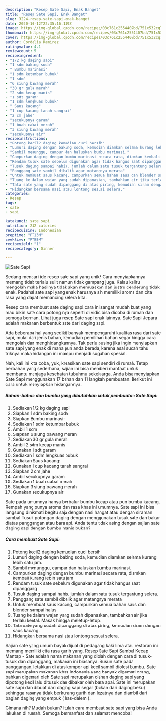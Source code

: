 ```yaml
---
description: "Resep Sate Sapi, Enak Banget"
title: "Resep Sate Sapi, Enak Banget"
slug: 3224-resep-sate-sapi-enak-banget
date: 2020-10-12T22:35:16.139Z
image: https://img-global.cpcdn.com/recipes/03c761c2554407bd/751x532cq70/sate-sapi-foto-resep-utama.jpg
thumbnail: https://img-global.cpcdn.com/recipes/03c761c2554407bd/751x532cq70/sate-sapi-foto-resep-utama.jpg
cover: https://img-global.cpcdn.com/recipes/03c761c2554407bd/751x532cq70/sate-sapi-foto-resep-utama.jpg
author: Cordelia Ramirez
ratingvalue: 4.1
reviewcount: 5
recipeingredient:
- "1/2 kg daging sapi"
- "1 sdm baking soda"
- " Bumbu marinasi"
- "1 sdm ketumbar bubuk"
- "1 sdm"
- "6 siung bawang merah"
- "30 gr gula merah"
- "2 sdm kecap manis"
- "1 sdt garam"
- "1 sdm lengkuas bubuk"
- " Saus kacang"
- "1 cup kacang tanah sangrai"
- "2 cm jahe"
- "secukupnya garam"
- "1 buah cabai merah"
- "3 siung bawang merah"
- "secukupnya air"
recipeinstructions:
- "Potong kecil2 daging kemudian cuci bersih"
- "Lumuri daging dengan baking soda, kemudian diamkan selama kurang lebih satu jam."
- "Sambil menunggu, campur dan haluskan bumbu marinasi."
- "Campurkan daging dengan bumbu marinasi secara rata, diamkan kembali kurang lebih satu jam"
- "Rendam tusuk sate sebelum digunakan agar tidak hangus saat dipanggang"
- "Tusuk daging sampai hahis. jumlah dalam satu tusuk tergantung selera."
- "Panggang sate sambil dibalik agar matangnya merata"
- "Untuk membuat saus kacang, campurkan semua bahan saus dan blender sampai halus"
- "Tuang ke dalam wajan yang sudah dipanaskan, tambahkan air jika terlalu kental. Masak hingga meletup-letup."
- "Tata sate yang sudah dipanggang di atas piring, kemudian siram dengan saus kacang."
- "Hidangkan bersama nasi atau lontong sesuai selera."
categories:
- Resep
tags:
- sate
- sapi

katakunci: sate sapi 
nutrition: 232 calories
recipecuisine: Indonesian
preptime: "PT13M"
cooktime: "PT55M"
recipeyield: "1"
recipecategory: Dinner

---
```



![Sate Sapi](https://img-global.cpcdn.com/recipes/03c761c2554407bd/751x532cq70/sate-sapi-foto-resep-utama.jpg)

Sedang mencari ide resep sate sapi yang unik? Cara menyiapkannya memang tidak terlalu sulit namun tidak gampang juga. Kalau keliru mengolah maka hasilnya tidak akan memuaskan dan justru cenderung tidak enak. Padahal sate sapi yang enak harusnya sih memiliki aroma dan cita rasa yang dapat memancing selera kita.

Resep cara membuat sate daging sapi.cara ini sangat mudah buat yang mau bikin sate cara potong nya seperti di vidio.bisa dicoba di rumah dan semoga berman. Lihat juga resep Sate sapi enak lainnya. Sate Sapi Jepara adalah makanan berbentuk sate dari daging sapi.

Ada beberapa hal yang sedikit banyak mempengaruhi kualitas rasa dari sate sapi, mulai dari jenis bahan, kemudian pemilihan bahan segar hingga cara mengolah dan menghidangkannya. Tak perlu pusing jika ingin menyiapkan sate sapi yang enak di mana pun anda berada, karena asal sudah tahu triknya maka hidangan ini mampu menjadi suguhan spesial.


Nah, kali ini kita coba, yuk, kreasikan sate sapi sendiri di rumah. Tetap berbahan yang sederhana, sajian ini bisa memberi manfaat untuk membantu menjaga kesehatan tubuhmu sekeluarga. Anda bisa menyiapkan Sate Sapi menggunakan 17 bahan dan 11 langkah pembuatan. Berikut ini cara untuk menyiapkan hidangannya.

<!--inarticleads1-->

##### Bahan-bahan dan bumbu yang dibutuhkan untuk pembuatan Sate Sapi:

1. Sediakan 1/2 kg daging sapi
1. Siapkan 1 sdm baking soda
1. Siapkan  Bumbu marinasi:
1. Sediakan 1 sdm ketumbar bubuk
1. Ambil 1 sdm
1. Siapkan 6 siung bawang merah
1. Sediakan 30 gr gula merah
1. Ambil 2 sdm kecap manis
1. Gunakan 1 sdt garam
1. Sediakan 1 sdm lengkuas bubuk
1. Sediakan  Saus kacang:
1. Gunakan 1 cup kacang tanah sangrai
1. Siapkan 2 cm jahe
1. Ambil secukupnya garam
1. Sediakan 1 buah cabai merah
1. Siapkan 3 siung bawang merah
1. Gunakan secukupnya air


Sate pada umumnya hanya berbalur bumbu kecap atau pun bumbu kacang. Rempah yang punya aroma dan rasa khas ini umumnya. Sate sapi ini bisa langsung dinikmati begitu saja dengan nasi hangat atau dengan siraman sambal Tusuk potongan daging dengan menggunakan tusuk sate dan bakar diatas panggangan atau bara api. Anda tentu tidak asing dengan sajian sate daging sapi dengan bumbu manis bukan? 

<!--inarticleads2-->

##### Cara membuat Sate Sapi:

1. Potong kecil2 daging kemudian cuci bersih
1. Lumuri daging dengan baking soda, kemudian diamkan selama kurang lebih satu jam.
1. Sambil menunggu, campur dan haluskan bumbu marinasi.
1. Campurkan daging dengan bumbu marinasi secara rata, diamkan kembali kurang lebih satu jam
1. Rendam tusuk sate sebelum digunakan agar tidak hangus saat dipanggang
1. Tusuk daging sampai hahis. jumlah dalam satu tusuk tergantung selera.
1. Panggang sate sambil dibalik agar matangnya merata
1. Untuk membuat saus kacang, campurkan semua bahan saus dan blender sampai halus
1. Tuang ke dalam wajan yang sudah dipanaskan, tambahkan air jika terlalu kental. Masak hingga meletup-letup.
1. Tata sate yang sudah dipanggang di atas piring, kemudian siram dengan saus kacang.
1. Hidangkan bersama nasi atau lontong sesuai selera.


Sajian sate yang umum bayak dijual di pedagang kaki lima atau restoran ini memang memiliki cita rasa gurih yang. Resep Sate Sapi Sambal Kecap Mantap - Sate adalah nama makanan yang diolah dengan cara di tusuk-tusuk dan dipanggang, makanan ini biasanya. Susun sate pada panggangan, letakkan di atas kompor api kecil sambil diolesi bumbu. Sate sapi merupakan makanan khas Indonesia yang banyak digemari orang, bahkan digemari oleh Sate sapi merupakan olahan daging sapi yang dipotong kecil lalu ditusuk dan dibakar oleh bara apai. Sate ini merupakan sate sapi dan dibuat dari daging sapi segar (bukan dari daging beku) sehingga rasanya tidak berkurang gurih dan lezatnya dan diambil dari bagian daging yang empuk ( has-dalem ). 

Gimana nih? Mudah bukan? Itulah cara membuat sate sapi yang bisa Anda lakukan di rumah. Semoga bermanfaat dan selamat mencoba!
